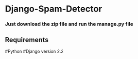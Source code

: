 # Django-Spam-Detector

### Just download the zip file and run the manage.py file

## Requirements
#Python
#Django version 2.2
